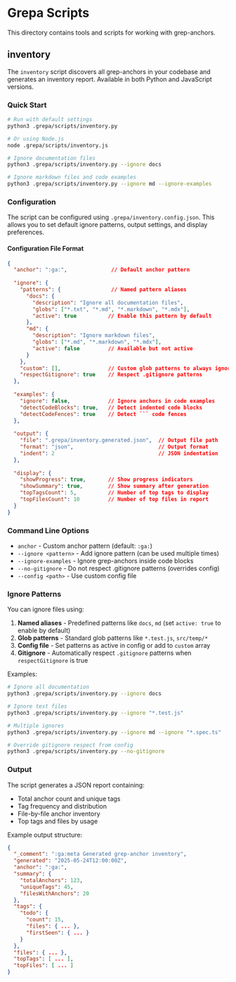 # Grepa Scripts

This directory contains tools and scripts for working with grep-anchors.

## inventory

The `inventory` script discovers all grep-anchors in your codebase and generates an inventory report. Available in both Python and JavaScript versions.

### Quick Start

```bash
# Run with default settings
python3 .grepa/scripts/inventory.py

# Or using Node.js
node .grepa/scripts/inventory.js

# Ignore documentation files
python3 .grepa/scripts/inventory.py --ignore docs

# Ignore markdown files and code examples
python3 .grepa/scripts/inventory.py --ignore md --ignore-examples
```

### Configuration

The script can be configured using `.grepa/inventory.config.json`. This allows you to set default ignore patterns, output settings, and display preferences.

#### Configuration File Format

```json
{
  "anchor": ":ga:",              // Default anchor pattern
  
  "ignore": {
    "patterns": {                // Named pattern aliases
      "docs": {
        "description": "Ignore all documentation files",
        "globs": ["*.txt", "*.md", "*.markdown", "*.mdx"],
        "active": true          // Enable this pattern by default
      },
      "md": {
        "description": "Ignore markdown files",
        "globs": ["*.md", "*.markdown", "*.mdx"],
        "active": false         // Available but not active
      }
    },
    "custom": [],               // Custom glob patterns to always ignore
    "respectGitignore": true    // Respect .gitignore patterns
  },
  
  "examples": {
    "ignore": false,            // Ignore anchors in code examples
    "detectCodeBlocks": true,   // Detect indented code blocks
    "detectCodeFences": true    // Detect ``` code fences
  },
  
  "output": {
    "file": ".grepa/inventory.generated.json",  // Output file path
    "format": "json",                           // Output format
    "indent": 2                                 // JSON indentation
  },
  
  "display": {
    "showProgress": true,       // Show progress indicators
    "showSummary": true,        // Show summary after generation
    "topTagsCount": 5,          // Number of top tags to display
    "topFilesCount": 10         // Number of top files in report
  }
}
```

### Command Line Options

- `anchor` - Custom anchor pattern (default: `:ga:`)
- `--ignore <pattern>` - Add ignore pattern (can be used multiple times)
- `--ignore-examples` - Ignore grep-anchors inside code blocks
- `--no-gitignore` - Do not respect .gitignore patterns (overrides config)
- `--config <path>` - Use custom config file

### Ignore Patterns

You can ignore files using:

1. **Named aliases** - Predefined patterns like `docs`, `md` (set `active: true` to enable by default)
2. **Glob patterns** - Standard glob patterns like `*.test.js`, `src/temp/*`
3. **Config file** - Set patterns as active in config or add to `custom` array
4. **Gitignore** - Automatically respect `.gitignore` patterns when `respectGitignore` is true

Examples:
```bash
# Ignore all documentation
python3 .grepa/scripts/inventory.py --ignore docs

# Ignore test files
python3 .grepa/scripts/inventory.py --ignore "*.test.js"

# Multiple ignores
python3 .grepa/scripts/inventory.py --ignore md --ignore "*.spec.ts"

# Override gitignore respect from config
python3 .grepa/scripts/inventory.py --no-gitignore
```

### Output

The script generates a JSON report containing:
- Total anchor count and unique tags
- Tag frequency and distribution
- File-by-file anchor inventory
- Top tags and files by usage

Example output structure:
```json
{
  "_comment": ":ga:meta Generated grep-anchor inventory",
  "generated": "2025-05-24T12:00:00Z",
  "anchor": ":ga:",
  "summary": {
    "totalAnchors": 123,
    "uniqueTags": 45,
    "filesWithAnchors": 20
  },
  "tags": {
    "todo": {
      "count": 15,
      "files": { ... },
      "firstSeen": { ... }
    }
  },
  "files": { ... },
  "topTags": [ ... ],
  "topFiles": [ ... ]
}
```
